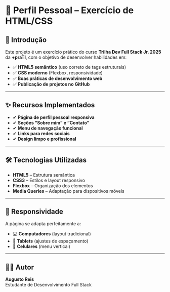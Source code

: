 # 📝 Perfil Pessoal – Exercício de HTML/CSS

## 🎯 Introdução
Este projeto é um exercício prático do curso **Trilha Dev Full Stack Jr. 2025** da **+praTI**, com o objetivo de desenvolver habilidades em:

- ✅ **HTML5 semântico** (uso correto de tags estruturais)
- ✅ **CSS moderno** (Flexbox, responsividade)
- ✅ **Boas práticas de desenvolvimento web**
- ✅ **Publicação de projetos no GitHub**

---

## ✨ Recursos Implementados
- ✔ **Página de perfil pessoal responsiva**
- ✔ **Seções “Sobre mim” e “Contato”**
- ✔ **Menu de navegação funcional**
- ✔ **Links para redes sociais**
- ✔ **Design limpo e profissional**

---

## 🛠 Tecnologias Utilizadas
- **HTML5** – Estrutura semântica  
- **CSS3** – Estilos e layout responsivo  
- **Flexbox** – Organização dos elementos  
- **Media Queries** – Adaptação para dispositivos móveis  

---

## 📱 Responsividade
A página se adapta perfeitamente a:
- 💻 **Computadores** (layout tradicional)
- 📐 **Tablets** (ajustes de espaçamento)
- 📱 **Celulares** (menu vertical)

---

## 👨‍💻 Autor
**Augusto Reis**  
Estudante de Desenvolvimento Full Stack  
